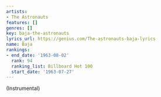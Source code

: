 ```yaml
---
artists:
- The Astronauts
features: []
genres: []
key: baja-the-astronauts
lyrics_url: https://genius.com/The-astronauts-baja-lyrics
name: Baja
rankings:
- end_date: '1963-08-02'
  rank: 94
  ranking_list: Billboard Hot 100
  start_date: '1963-07-27'
---
```

(Instrumental)
